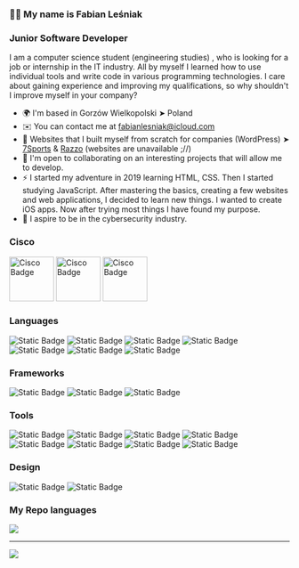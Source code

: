 ### 🙋‍♂️ My name is Fabian Leśniak
### Junior Software Developer<br/>
I am a computer science student (engineering studies) , who is looking for a job or internship in the IT industry. All by myself I learned how to use individual tools and write code in various programming technologies. I care about gaining experience and improving my qualifications, so why shouldn't I improve myself in your company?
* 🌍  I'm based in Gorzów Wielkopolski ➤ Poland
* ✉️  You can contact me at [fabianlesniak@icloud.com](mailto:fabianlesniak@icloud.com)
* 🚀  Websites that I built myself from scratch for companies (WordPress) ➤ [7Sports](https://7sports.pl) & [Razzo](https://razzo.com.pl) (websites are unavailable ;//)
* 🤝  I'm open to collaborating on an interesting projects that will allow me to develop.
* ⚡️  I started my adventure in 2019 learning HTML, CSS. Then I started studying JavaScript. After mastering the basics, creating a few websites and web applications, I decided to learn new things. I wanted to create iOS apps. Now after trying most things I have found my purpose.
* 🧠  I aspire to be in the cybersecurity industry.

### Cisco
<p align="left">
<img alt="Cisco Badge" width="80px" height="80px" src="https://github.com/user-attachments/assets/83c7da32-7c76-423b-8dfb-08c7edb74429">
<img alt="Cisco Badge" width="80px" height="80px" src="https://github.com/user-attachments/assets/e2eb944d-0514-4df4-ae12-2d4c174d6b86">
<img alt="Cisco Badge" width="80px" height="80px" src="https://github.com/user-attachments/assets/f361757e-78cf-48d2-8fea-cadcfa420815">
</p>
  
### Languages
<p align="left">
<img alt="Static Badge" src="https://img.shields.io/badge/Swift-orange?style=for-the-badge">
<img alt="Static Badge" src="https://img.shields.io/badge/HTML-orangered?style=for-the-badge">
<img alt="Static Badge" src="https://img.shields.io/badge/CSS-dodgerblue?style=for-the-badge">
<img alt="Static Badge" src="https://img.shields.io/badge/JavaScript-yellow?style=for-the-badge">
<img alt="Static Badge" src="https://img.shields.io/badge/SQL-steelblue?style=for-the-badge">
<img alt="Static Badge" src="https://img.shields.io/badge/PHP-indigo?style=for-the-badge">
<img alt="Static Badge" src="https://img.shields.io/badge/C++-crimson?style=for-the-badge">
</p>

### Frameworks
<p align="left">
<img alt="Static Badge" src="https://img.shields.io/badge/SwiftUI-blue?style=for-the-badge">
<img alt="Static Badge" src="https://img.shields.io/badge/Sass-mediumvioletred?style=for-the-badge">
<img alt="Static Badge" src="https://img.shields.io/badge/MySQL-steel?style=for-the-badge">
</p>

### Tools
<p align="left">
<img alt="Static Badge" src="https://img.shields.io/badge/Git-coral?style=for-the-badge">
<img alt="Static Badge" src="https://img.shields.io/badge/WordPress-darkcyan?style=for-the-badge">
<img alt="Static Badge" src="https://img.shields.io/badge/phpMyAdmin-chocolate?style=for-the-badge">
<img alt="Static Badge" src="https://img.shields.io/badge/PrestaShop-lightslategray?style=for-the-badge">
<img alt="Static Badge" src="https://img.shields.io/badge/VS Code-cadetblue?style=for-the-badge">
<img alt="Static Badge" src="https://img.shields.io/badge/Xcode-forestgreen?style=for-the-badge">
<img alt="Static Badge" src="https://img.shields.io/badge/Microsoft Office-royalblue?style=for-the-badge">
<img alt="Static Badge" src="https://img.shields.io/badge/Elementor-lightgray?style=for-the-badge">
</p>

### Design
<p align="left">
<img alt="Static Badge" src="https://img.shields.io/badge/Canva-skyblue?style=for-the-badge">
<img alt="Static Badge" src="https://img.shields.io/badge/Figma-cyan?style=for-the-badge">
</p>

### My Repo languages
![](https://github-readme-stats.vercel.app/api/top-langs/?username=savaqe21&theme=radical&hide_border=true&include_all_commits=false&count_private=false&layout=compact)

---
[![](https://visitcount.itsvg.in/api?id=savaqe21&icon=2&color=12)](https://visitcount.itsvg.in)
